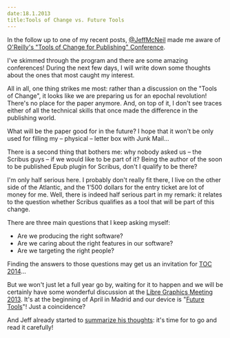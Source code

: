 ```yaml
---
date:18.1.2013
title:Tools of Change vs. Future Tools
---
```

In the follow up to one of my recent posts, [@JeffMcNeil](https://plus.google.com/103683161748775017955/) made me aware of [O'Reilly's "Tools of Change for Publishing" Conference](http://www.toccon.com/toc2013/).

I've skimmed through the program and there are some amazing conferences! During the next few days, I will write down some thoughts about the ones that most caught my interest.

All in all, one thing strikes me most: rather than a discussion on the "Tools of Change", it looks like we are preparing us for an epochal revolution! There's no place for the paper anymore. And, on top of it, I don't see traces either of all the technical skills that once made the difference in the publishing world.

What will be the paper good for in the future? I hope that it won't be only used for filling my – physical – letter box with Junk Mail...

There is a second thing that bothers me: why nobody asked us – the Scribus guys – if we would like to be part of it? Being the author of the soon to be published Epub plugin for Scribus, don't I qualify to be there?

I'm only half serious here. I probably don't really fit there, I live on the other side of the Atlantic, and the 1'500 dollars for the entry ticket are lot of money for me. Well, there is indeed half serious part in my remark: it relates to the question whether Scribus qualifies as a tool that will be part of this change.

There are three main questions that I keep asking myself:

- Are we producing the right software?
- Are we caring about the right features in our software?
- Are we targeting the right people?

Finding the answers to those questions may get us an invitation for [TOC 2014](http://www.toccon.com)...

But we won't just let a full year go by, waiting for it to happen and we will be certainly have some wonderful discussion at the [Libre Graphics Meeting 2013](http://libregraphicsmeeting.org/2013). It's at the beginning of April in Madrid and our device is "[Future Tools](http://libregraphicsmeeting.org/2013/about/)"! Just a coincidence?

And Jeff already started to [summarize his thoughts](http://parliamentpress.com/future-publishing-tools/): it's time for to go and read it carefully!
